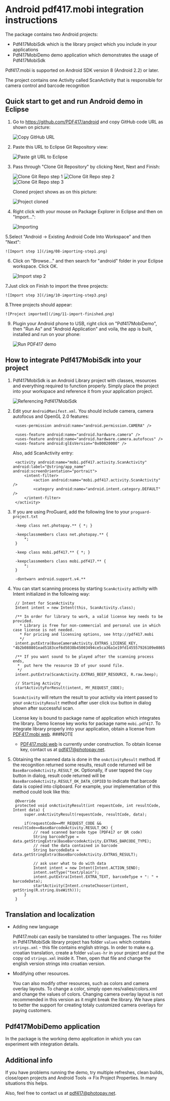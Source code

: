 # Android pdf417.mobi integration instructions

The package contains two Android projects: 

 - Pdf417MobiSdk which is the library project which you include in your applications
 - Pdf417MobiDemo demo application which demonstrates the usage of Pdf417MobiSdk
 
 Pdf417.mobi is supported on Android SDK version 8 (Android 2.2) or later.
 
 The project contains one Activity called ScanActivity that is responsible for camera control and barcode recognition

## Quick start to get and run Android demo in Eclipse

1. Go to https://github.com/PDF417/android and copy GitHub code URL as shown on picture:

	![Copy GitHub URL](/img/01-get-github-url.png)

2. Paste this URL to Eclipse Git Repository view:

	![Paste git URL to Eclipse](/img/02-paste-github-url.png)

3. Pass through "Clone Git Repository" by clicking Next, Next and Finish:

	![Clone Git Repo step 1](/img/03-github-step1.png)
	![Clone Git Repo step 2](/img/03-github-step2.png)
	![Clone Git Repo step 3](/img/03-github-step3.png)
	
   Cloned project shows as on this picture:

	![Project cloned](/img/06-project-cloned.png)

4. Right click with your mouse on Package Explorer in Eclipse and then on "Import...":

	![Importing](/img/07-importing-project.png)

5.Select "Android -> Existing Android Code Into Workspace" and then "Next":

	![Import step 1](/img/08-importing-step1.png)

6. Click on "Browse..." and then search for "android" folder in your Eclipse workspace. Click OK.

	![Import step 2](/img/09-importing-step2.png)

7.Just click on Finish to import the three projects:

	![Import step 3](/img/10-importing-step3.png)

8.Three projects should appear:

	![Project imported](/img/11-import-finished.png)

9. Plugin your Android phone to USB, right click on "Pdf417MobiDemo", then "Run As" and "Android Application" and voila, the app is built, installed and run on your phone:

	![Run PDF417 demo](/img/12-install.png)

## How to integrate Pdf417MobiSdk into your project

1. Pdf417MobiSdk is an Android Library project with classes, resources and everything required to function properly. 
Simply place the project into your workspace and reference it from your application project. 

	![Referencing Pdf417MobiSdk](img/libraryref.png)
 	
2. Edit your `AndroidManifest.xml`. You should include camera, camera autofocus and OpenGL 2.0 features:

   		<uses-permission android:name="android.permission.CAMERA" />

   		<uses-feature android:name="android.hardware.camera" />
    	<uses-feature android:name="android.hardware.camera.autofocus" />
    	<uses-feature android:glEsVersion="0x00020000" />
	
	Also, add ScanActivity entry:
	
		<activity android:name="mobi.pdf417.activity.ScanActivity" android:label="@string/app_name" android:screenOrientation="portrait">
			<intent-filter>
				<action android:name="mobi.pdf417.activity.ScanActivity" />
				<category android:name="android.intent.category.DEFAULT" />			
			</intent-filter>
		</activity>
		
3. If you are using ProGuard, add the following line to your `proguard-project.txt`
 
 		-keep class net.photopay.** { *; }

		-keepclassmembers class net.photopay.** {
    		*;
		}
				
        -keep class mobi.pdf417.** { *; }
        
        -keepclassmembers class mobi.pdf417.** { 
            *; 
        }

		-dontwarn android.support.v4.**
 
4. You can start scanning process by starting `ScanActivity` activity with Intent initialized in the following way:
    
		// Intent for ScanActivity
		Intent intent = new Intent(this, ScanActivity.class);
		
		/** In order for library to work, a valid license key needs to be provided.
		  * Library is free for non-commercial and personal use in which case license is not needed.
		  * For pricing and licensing options, see http://pdf417.mobi
		  */
		intent.putExtra(BaseCameraActivity.EXTRAS_LICENSE_KEY, "4b2b088801ead5183cef6d5038b45003494ce5ca36a1e19fd145557926109e0865a1e794438f6c12a0");
		
        /** If you want sound to be played after the scanning process ends, 
         *  put here the resource ID of your sound file. 
         */
        intent.putExtra(ScanActivity.EXTRAS_BEEP_RESOURCE, R.raw.beep);
				
		// Starting Activity
		startActivityForResult(intent, MY_REQUEST_CODE);
		

	`ScanActivity` will return the result to your activity via intent passed to your `onActivityResult` method after user click `Use` button in dialog shown after successful scan.

	License key is bound to package name of application which integrates the library. Demo license key works for package name `mobi.pdf417`. To integrate library properly into your application, obtain a license from [PDF417.mobi web]. 
###NOTE
    - [PDF417.mobi web] is currently under construction. To obtain license key, contact us at <pdf417@photopay.net>. 
	
5. Obtaining the scanned data is done in the `onActivityResult` method. If the recognition returned some results, result code returned will be `BaseBarcodeActivity.RESULT_OK`. Optionally, if user tapped the `Copy` button in dialog, result code returned will be `BaseBarcodeActivity.RESULT_OK_DATA_COPIED` to indicate that barcode data is copied into clipboard. For example, your implementation of this method could look like this:

		@Override
		protected void onActivityResult(int requestCode, int resultCode, Intent data) {
			super.onActivityResult(requestCode, resultCode, data);
			
            if(requestCode==MY_REQUEST_CODE && resultCode==BaseBarcodeActivity.RESULT_OK) {
                // read scanned barcode type (PDF417 or QR code)
                String barcodeType = data.getStringExtra(BaseBarcodeActivity.EXTRAS_BARCODE_TYPE);
                // read the data contained in barcode
                String barcodeData = data.getStringExtra(BaseBarcodeActivity.EXTRAS_RESULT);
                
                // ask user what to do with data
                Intent intent = new Intent(Intent.ACTION_SEND);
                intent.setType("text/plain");
                intent.putExtra(Intent.EXTRA_TEXT, barcodeType + ": " + barcodeData);
                startActivity(Intent.createChooser(intent, getString(R.string.UseWith)));
            }
		}

## Translation and localization

- Adding new language

	Pdf417.mobi can easily be translated to other languages. The `res` folder in Pdf417MobiSdk library project has folder `values` which contains `strings.xml` - this file contains english strings. In order to make e.g. croatian translation, create a folder `values-hr` in your project and put the copy od `strings.xml` inside it. Then, open that file and change the english version strings into croatian version. 

- Modifying other resources.

	You can also modify other resources, such as colors and camera overlay layouts. To change a color, simply open res/valies/colors.xml and change the values of colors. Changing camera overlay layout is not recommended in this version as it might break the library. We have plans to better the support for creating totaly customized camera overlays for paying customers.

## Pdf417MobiDemo application

In the package is the working demo application in which you can experiment with integration details.

## Additional info

If you have problems running the demo, try multiple refreshes, clean builds, close/open projects and Android Tools -> Fix Project Properties. In many situations this helps.

Also, feel free to contact us at <pdf417@photopay.net>.

[javadoc]: Javadoc/index.html
[PDF417.mobi web]: http://pdf417.mobi